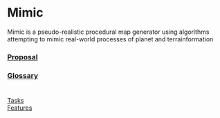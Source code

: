 # Mimic

Mimic is a pseudo-realistic procedural map generator using algorithms attempting to mimic real-world processes of planet and terrainformation

### [Proposal](./docs/MimicProposal.pdf)
### [Glossary](./docs/Glossary.md)
# 
[Tasks](./docs/Tasks.md)\
[Features](./docs/Features.md)